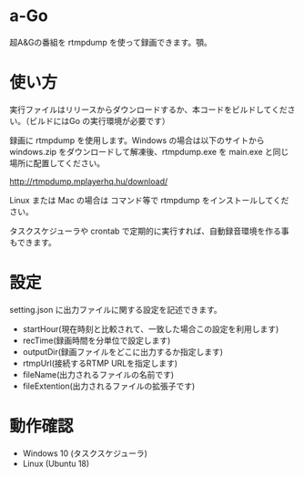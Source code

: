 # a-Go

超A&Gの番組を rtmpdump を使って録画できます。顎。

# 使い方

実行ファイルはリリースからダウンロードするか、本コードをビルドしてください。（ビルドにはGo の実行環境が必要です）

録画に rtmpdump を使用します。Windows の場合は以下のサイトから windows.zip をダウンロードして解凍後、rtmpdump.exe を main.exe と同じ場所に配置してください。

http://rtmpdump.mplayerhq.hu/download/

Linux または Mac の場合は コマンド等で rtmpdump をインストールしてください。

タスクスケジューラや crontab で定期的に実行すれば、自動録音環境を作る事もできます。

# 設定

setting.json に出力ファイルに関する設定を記述できます。

* startHour(現在時刻と比較されて、一致した場合この設定を利用します) 
* recTime(録画時間を分単位で設定します)
* outputDir(録画ファイルをどこに出力するか指定します)
* rtmpUrl(接続するRTMP URLを指定します)
* fileName(出力されるファイルの名前です)
* fileExtention(出力されるファイルの拡張子です)

# 動作確認

* Windows 10 (タスクスケジューラ)
* Linux (Ubuntu 18)